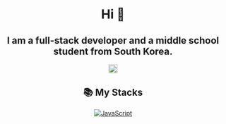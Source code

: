 <h1 align="center">Hi 👋</h1>
<h2 align="center">I am a <strong>full-stack developer</strong> and a <strong>middle school student</strong> from South Korea.</h2>
<p align="center">
    <a href="https://hits.seeyoufarm.com">
        <img src="https://hits.seeyoufarm.com/api/count/incr/badge.svg?url=https%3A%2F%2Fgithub.com%2Fjwon-self&count_bg=%2379C83D&title_bg=%23555555&icon=&icon_color=%23E7E7E7&title=hits&edge_flat=false"
            height="20"
        />
    </a>
    </p>

<h2 align="center">📚 My Stacks</h2>
<p align="center">
<a href="https://ecma-international.org/publications-and-standards/standards/ecma-262/" target=_blank>
    <img src="https://img.shields.io/badge/javascript-%23323330.svg?style=for-the-badge&logo=javascript&logoColor=%23F7DF1E" alt="JavaScript">
</a>

<!--
**jwon-self/jwon-self** is a ✨ _special_ ✨ repository because its `README.md` (this file) appears on your GitHub profile.**jwon-self/jwon-self** is a ✨ _special_ ✨ repository because its `README.md` (this file) appears on your GitHub profile.

Here are some ideas to get you started:Here are some ideas to get you started:

- 🔭 I'm currently working on .....
- 🌱 I'm currently learning ...
- 👯 I'm looking to collaborate on ... ...
- 🤔 I'm looking for help with ...help with ...
- 💬 Ask me about ...
- 📫 How to reach me: ...me: ...
- 😄 Pronouns: ....
- ⚡ Fun fact: ...
-->
